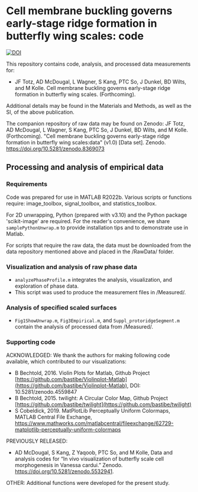 # Cell membrane buckling governs early-stage ridge formation in butterfly wing scales: code

 [![DOI](https://zenodo.org/badge/694977597.svg)](https://zenodo.org/badge/latestdoi/694977597)

This repository contains code, analysis, and processed data measurements for:
- JF Totz, AD McDougal, L Wagner, S Kang, PTC So, J Dunkel, BD Wilts, and M Kolle. Cell membrane buckling governs early-stage ridge formation in butterfly wing scales. (Forthcoming).

Additional details may be found in the Materials and Methods, as well as the SI, of the above publication.

The companion repository of raw data may be found on Zenodo: 
JF Totz, AD McDougal, L Wagner, S Kang, PTC So, J Dunkel, BD Wilts, and M Kolle. (Forthcoming). "Cell membrane buckling governs early-stage ridge formation in butterfly wing scales:data" (v1.0) [Data set]. Zenodo. https://doi.org/10.5281/zenodo.8369073

## Processing and analysis of empirical data 
### Requirements
Code was prepared for use in MATLAB R2022b. Various scripts or functions require: image_toolbox, signal_toolbox, and statistics_toolbox.

For 2D unwrapping, Python (prepared with v3.10) and the Python package 'scikit-image' are required.
For the reader's convenience, we share `samplePythonUnwrap.m` to provide installation tips and to demonstrate use in Matlab.

For scripts that require the raw data, the data must be downloaded from the data repository mentioned above and placed in the /RawData/ folder.

### Visualization and analysis of raw phase data
- `analyzePhaseProfile.m` integrates the analysis, visualization, and exploration of phase data. 
- This script was used to produce the measurement files in /Measured/.

### Analysis of specified scaled surfaces
- `Fig1ShowUnwrap.m`, `Fig3Empirical.m`, and `Suppl_protoridgeSegment.m` contain the analysis of processed data from /Measured/. 

### Supporting code
ACKNOWLEDGED: 
We thank the authors for making following code available, which contributed to our visualizations:
- B Bechtold, 2016. Violin Plots for Matlab, Github Project [https://github.com/bastibe/Violinplot-Matlab](https://github.com/bastibe/Violinplot-Matlab), DOI: 10.5281/zenodo.4559847
- B Bechtold, 2015. twilight: A Circular Color Map, Github Project [https://github.com/bastibe/twilight](https://github.com/bastibe/twilight)
- S Cobeldick, 2019. MatPlotLib Perceptually Uniform Colormaps, MATLAB Central File Exchange, https://www.mathworks.com/matlabcentral/fileexchange/62729-matplotlib-perceptually-uniform-colormaps

PREVIOUSLY RELEASED:
- AD McDougal, S Kang, Z Yaqoob, PTC So, and M Kolle, Data and analysis codes for “In vivo visualization of butterfly scale cell morphogenesis in Vanessa cardui.” Zenodo. https://doi.org/10.5281/zenodo.5532941.

OTHER:
Additional functions were developed for the present study.
